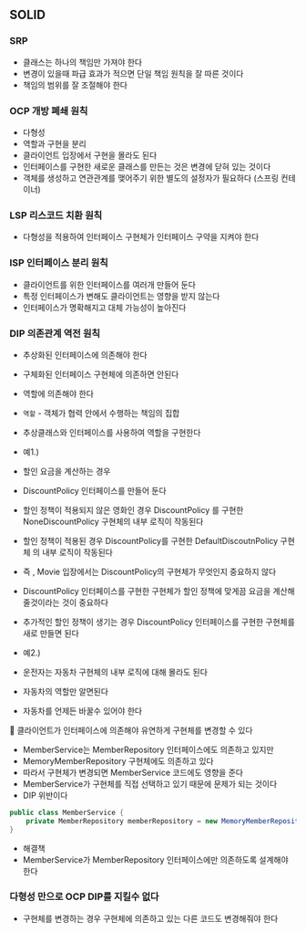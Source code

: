 ## SOLID

### SRP

- 클래스는 하나의 책임만 가져야 한다
- 변경이 있을때 파급 효과가 적으면 단일 책임 원칙을 잘 따른 것이다
- 책임의 범위를 잘 조절해야 한다

### OCP 개방 폐쇄 원칙

- 다형성
- 역할과 구현을 분리
- 클라이언트 입장에서 구현을 몰라도 된다
- 인터페이스를 구현한 새로운 클래스를 만든는 것은 변경에 닫혀 있는 것이다
- 객체를 생성하고 연관관계를 맺어주기 위한 별도의 설정자가 필요하다 (스프링 컨테이너)

### LSP 리스코드 치환 원칙

- 다형성을 적용하여 인터페이스 구현체가 인터페이스 구약을 지켜야 한다

### ISP 인터페이스 분리 원칙

- 클라이언트를 위한 인터페이스를 여러개 만들어 둔다
- 특정 인터페이스가 변해도 클라이언트는 영향을 받지 않는다
- 인터페이스가 명확해지고 대체 가능성이 높아진다

### DIP 의존관계 역전 원칙

- 추상화된 인터페이스에 의존해야 한다
- 구체화된 인터페이스 구현체에 의존하면 안된다
- 역할에 의존해야 한다
- `역할` - 객체가 협력 안에서 수행하는 책임의 집합
- 추상클래스와 인터페이스를 사용하여 역할을 구현한다
- 예1.)
- 할인 요금을 계산하는 경우
- DiscountPolicy 인터페이스를 만들어 둔다
- 할인 정책이 적용되지 않은 영화인 경우 DiscountPolicy 를 구현한 NoneDiscountPolicy 구현체의 내부 로직이 작동된다
- 할인 정책이 적용된 경우 DiscountPolicy를 구현한 DefaultDiscoutnPolicy 구현체 의 내부 로직이 작동된다
- 즉 , Movie 입장에서는 DiscountPolicy의 구현체가 무엇인지 중요하지 않다
- DiscountPolicy 인터페이스를 구현한 구현체가 할인 정책에 맞게끔 요금을 계산해 줄것이라는 것이 중요하다
- 추가적인 할인 정책이 생기는 경우 DiscountPolicy 인터페이스를 구현한 구현체를 새로 만들면 된다

- 예2.)
- 운전자는 자동차 구현체의 내부 로직에 대해 몰라도 된다
- 자동차의 역할만 알면된다
- 자동차를 언제든 바꿀수 있어야 한다

<aside>
📌 클라이언트가 인터페이스에 의존해야 유연하게 구현체를 변경할 수 있다

</aside>

- MemberService는 MemberRepository 인터페이스에도 의존하고 있지만
- MemoryMemberRepository 구현체에도 의존하고 있다
- 따라서 구현체가 변경되면 MemberService 코드에도 영향을 준다
- MemberService가 구현체를 직접 선택하고 있기 때문에 문제가 되는 것이다
- DIP 위반이다

```java
public class MemberService {
    private MemberRepository memberRepository = new MemoryMemberRepository();
}
```

- 해결책
- MemberService가 MemberRepository 인터페이스에만 의존하도록 설계해야 한다

### 다형성 만으로 OCP DIP를 지킬수 없다

- 구현체를 변경하는 경우 구현체에 의존하고 있는 다른 코드도 변경해줘야 한다
